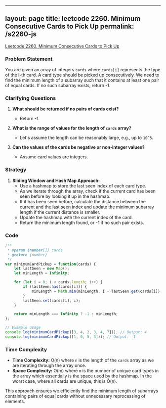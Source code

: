 
---
layout: page
title: leetcode 2260. Minimum Consecutive Cards to Pick Up
permalink: /s2260-js
---
[Leetcode 2260. Minimum Consecutive Cards to Pick Up](https://algoadvance.github.io/algoadvance/l2260)
### Problem Statement

You are given an array of integers `cards` where `cards[i]` represents the type of the i-th card. A card type should be picked up consecutively. We need to find the minimum length of a subarray such that it contains at least one pair of equal cards. If no such subarray exists, return -1.

### Clarifying Questions

1. **What should be returned if no pairs of cards exist?**
   - Return -1.

2. **What is the range of values for the length of `cards` array?**
   - Let's assume the length can be reasonably large, e.g., up to `10^5`.

3. **Can the values of the cards be negative or non-integer values?**
   - Assume card values are integers.

### Strategy

1. **Sliding Window and Hash Map Approach:**
   - Use a hashmap to store the last seen index of each card type.
   - As we iterate through the array, check if the current card has been seen before by looking it up in the hashmap.
   - If it has been seen before, calculate the distance between the current and the last seen index and update the minimum subarray length if the current distance is smaller.
   - Update the hashmap with the current index of the card.
   - Return the minimum length found, or -1 if no such pair exists.

### Code

```javascript
/**
 * @param {number[]} cards
 * @return {number}
 */
var minimumCardPickup = function(cards) {
    let lastSeen = new Map();
    let minLength = Infinity;

    for (let i = 0; i < cards.length; i++) {
        if (lastSeen.has(cards[i])) {
            minLength = Math.min(minLength, i - lastSeen.get(cards[i]) + 1);
        }
        lastSeen.set(cards[i], i);
    }

    return minLength === Infinity ? -1 : minLength;
};

// Example usage
console.log(minimumCardPickup([3, 4, 2, 3, 4, 7])); // Output: 4
console.log(minimumCardPickup([1, 0, 5, 3])); // Output: -1
```

### Time Complexity

- **Time Complexity:** O(n) where `n` is the length of the `cards` array as we are iterating through the array once.
- **Space Complexity:** O(m) where `m` is the number of unique card types in the array which essentially is the space used by the hashmap. In the worst case, where all cards are unique, this is O(n).

This approach ensures we efficiently find the minimum length of subarrays containing pairs of equal cards without unnecessary reprocessing of elements.
